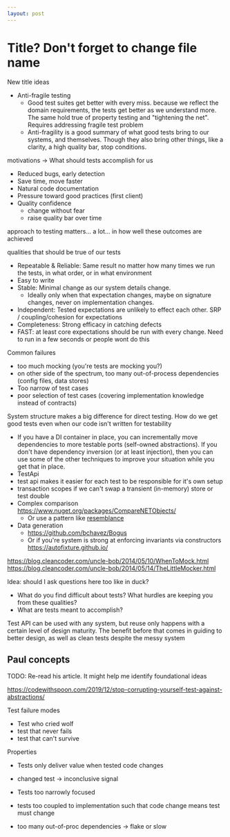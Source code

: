 ```yaml
---
layout: post
---
```



# Title? Don't forget to change file name

New title ideas
- Anti-fragile testing
  - Good test suites get better with every miss. because we reflect the domain requirements, the tests get better as we understand more. The same hold true of property testing and "tightening the net". Requires addressing fragile test problem
  - Anti-fragility is a good summary of what good tests bring to our systems, and themselves. Though they also bring other things, like a clarity, a high quality bar, stop conditions. 



motivations -> What should tests accomplish for us
- Reduced bugs, early detection
- Save time, move faster
- Natural code documentation
- Pressure toward good practices (first client)
- Quality confidence
  - change without fear
  - raise quality bar over time

approach to testing matters... a lot... in how well these outcomes are achieved

qualities that should be true of our tests
- Repeatable & Reliable: Same result no matter how many times we run the tests, in what order, or in what environment
- Easy to write
- Stable: Minimal change as our system details change. 
  - Ideally only when that expectation changes, maybe on signature changes, never on implementation changes.
- Independent: Tested expectations are unlikely to effect each other. SRP / coupling/cohesion for expectations
- Completeness: Strong efficacy in catching defects
- FAST: at least core expectations should be run with every change. Need to run in a few seconds or people wont do this

Common failures
- too much mocking (you're tests are mocking you?)
- on other side of the spectrum, too many out-of-process dependencies (config files, data stores)
- Too narrow of test cases
- poor selection of test cases (covering implementation knowledge instead of contracts)



System structure makes a big difference for direct testing.
How do we get good tests even when our code isn't written for testability
- If you have a DI container in place, you can incrementally move dependencies to more testable ports (self-owned abstractions). If you don't have dependency inversion (or at least injection), then you can use some of the other techniques to improve your situation while you get that in place.
- TestApi
- test api makes it easier for each test to be responsible for it's own setup
- transaction scopes if we can't swap a transient (in-memory) store or test double
- Complex comparison https://www.nuget.org/packages/CompareNETObjects/
  - Or use a pattern like [resemblance](https://blog.ploeh.dk/2012/06/21/TheResemblanceidiom/)
- Data generation
  - https://github.com/bchavez/Bogus
  - Or if you're system is strong at enforcing invariants via constructors https://autofixture.github.io/


https://blog.cleancoder.com/uncle-bob/2014/05/10/WhenToMock.html
https://blog.cleancoder.com/uncle-bob/2014/05/14/TheLittleMocker.html



Idea: should I ask questions here too like in duck?
- What do you find difficult about tests? What hurdles are keeping you from these qualities?
- What are tests meant to accomplish?

Test API can be used with any system, but reuse only happens with a certain level of design maturity. The benefit before that comes in guiding to better design, as well as clean tests despite the messy system



## Paul concepts 

TODO: Re-read his article. It might help me identify foundational ideas

https://codewithspoon.com/2019/12/stop-corrupting-yourself-test-against-abstractions/

Test failure modes
- Test who cried wolf
- test that never fails
- test that can't survive

Properties
- Tests only deliver value when tested code changes
- changed test -> inconclusive signal

- Tests too narrowly focused
- tests too coupled to implementation such that code change means test must change
- too many out-of-proc dependencies -> flake or slow

<!-- 
META: thinking about the post this way, I could definitely revive the presentation with test api

 -->

